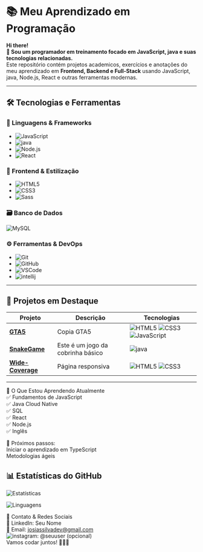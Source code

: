 # **📚 Meu Aprendizado em Programação**  

**Hi there!**
<br>
**👋 Sou um programador em treinamento focado em JavaScript, java e suas tecnologias relacionadas.**  
Este repositório contém projetos academicos, exercícios e anotações do meu aprendizado em **Frontend, Backend e Full-Stack** usando JavaScript, java, Node.js, React e outras ferramentas modernas.  

---

## **🛠️ Tecnologias e Ferramentas**  

### **📌 Linguagens & Frameworks**  
- ![JavaScript](https://img.shields.io/badge/JavaScript-F7DF1E?style=for-the-badge&logo=javascript&logoColor=black) 
- ![java](https://img.shields.io/badge/Java-ED8B00?style=for-the-badge&logo=openjdk&logoColor=white)
- ![Node.js](https://img.shields.io/badge/Node.js-339933?style=for-the-badge&logo=node.js&logoColor=white)  
- ![React](https://img.shields.io/badge/React-61DAFB?style=for-the-badge&logo=react&logoColor=black)  

### **🎨 Frontend & Estilização**  
- ![HTML5](https://img.shields.io/badge/HTML5-E34F26?style=for-the-badge&logo=html5&logoColor=white)  
- ![CSS3](https://img.shields.io/badge/CSS3-1572B6?style=for-the-badge&logo=css3&logoColor=white)  
- ![Sass](https://img.shields.io/badge/Sass-CC6699?style=for-the-badge&logo=sass&logoColor=white)  

### **🗃️ Banco de Dados**  
![MySQL](https://img.shields.io/badge/MySQL-00000F?style=for-the-badge&logo=mysql&logoColor=white)  

### **⚙️ Ferramentas & DevOps**  
- ![Git](https://img.shields.io/badge/Git-F05032?style=for-the-badge&logo=git&logoColor=white)  
- ![GitHub](https://img.shields.io/badge/GitHub-181717?style=for-the-badge&logo=github&logoColor=white)  
- ![VSCode](https://img.shields.io/badge/VS_Code-007ACC?style=for-the-badge&logo=visual-studio-code&logoColor=white)  
- ![intellij](https://img.shields.io/badge/IntelliJ_IDEA-000000.svg?style=for-the-badge&logo=intellij-idea&logoColor=white)  

---

## **📂 Projetos em Destaque**  

| Projeto | Descrição | Tecnologias |  
|---------|-----------|------------|  
| **[GTA5](https://github.com/josias-silva01/progeto-GTA5)** | Copia GTA5 |  ![HTML5](https://img.shields.io/badge/-HTML5-E34F26) ![CSS3](https://img.shields.io/badge/-CSS3-1572B6) ![JavaScript](https://img.shields.io/badge/-JavaScript-F7DF1E) |  
| **[SnakeGame](https://github.com/josias-silva01/SnakeGame)** | Este é um jogo da cobrinha básico | ![java](https://img.shields.io/badge/Java-ED8B00) |  
| **[Wide-Coverage](https://github.com/josias-silva01/wide-coverage)** | Página responsiva  | ![HTML5](https://img.shields.io/badge/-HTML5-E34F26) ![CSS3](https://img.shields.io/badge/-CSS3-1572B6) |  
 

---

📖 O Que Estou Aprendendo Atualmente
<br>
✅ Fundamentos de JavaScript
<br>
✅ Java Cloud Native
<br>
✅ SQL
<br>
✅ React
<br>
✅ Node.js
<br>
✅ Inglês



📌 Próximos passos:
<br>
Iniciar o aprendizado em TypeScript
<br>
Metodologias ágeis 



## 📊 Estatísticas do GitHub   

![Estatísticas](https://github-readme-stats.vercel.app/api?username=josias-silva01&show_icons=true&theme=dark)  

![Linguagens](https://github-readme-stats.vercel.app/api/top-langs/?username=josias-silva01&layout=compact&theme=dark)  


📩 Contato & Redes Sociais
<br>
💼 LinkedIn: Seu Nome
<br>
📧 Email: josiassilvadev@gmail.com
<br>
![instagram](https://img.shields.io/badge/Instagram-E4405F): @seuuser (opcional)
<br>
Vamos codar juntos! 👨‍💻🚀





